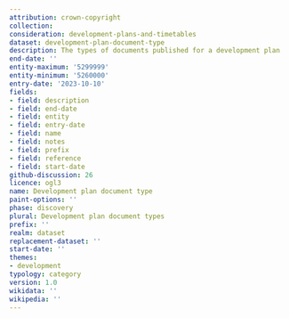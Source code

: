 ```yaml
---
attribution: crown-copyright
collection:
consideration: development-plans-and-timetables
dataset: development-plan-document-type
description: The types of documents published for a development plan
end-date: ''
entity-maximum: '5299999'
entity-minimum: '5260000'
entry-date: '2023-10-10'
fields:
- field: description
- field: end-date
- field: entity
- field: entry-date
- field: name
- field: notes
- field: prefix
- field: reference
- field: start-date
github-discussion: 26
licence: ogl3
name: Development plan document type
paint-options: ''
phase: discovery
plural: Development plan document types
prefix: ''
realm: dataset
replacement-dataset: ''
start-date: ''
themes:
- development
typology: category
version: 1.0
wikidata: ''
wikipedia: ''
---
```

